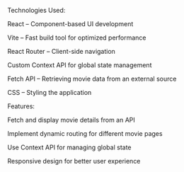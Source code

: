 Technologies Used:

React – Component-based UI development

Vite – Fast build tool for optimized performance

React Router – Client-side navigation

Custom Context API for global state management

Fetch API – Retrieving movie data from an external source

CSS – Styling the application

Features:

Fetch and display movie details from an API

Implement dynamic routing for different movie pages

Use Context API for managing global state

Responsive design for better user experience
